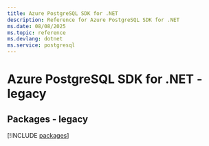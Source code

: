 ```yaml
---
title: Azure PostgreSQL SDK for .NET
description: Reference for Azure PostgreSQL SDK for .NET
ms.date: 08/08/2025
ms.topic: reference
ms.devlang: dotnet
ms.service: postgresql
---
```

# Azure PostgreSQL SDK for .NET - legacy
## Packages - legacy
[!INCLUDE [packages](postgresql-index.md)]